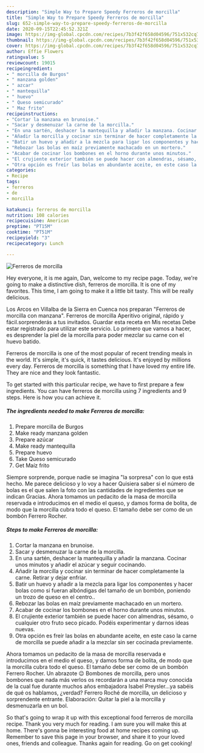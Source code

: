 ```yaml
---
description: "Simple Way to Prepare Speedy Ferreros de morcilla"
title: "Simple Way to Prepare Speedy Ferreros de morcilla"
slug: 652-simple-way-to-prepare-speedy-ferreros-de-morcilla
date: 2020-09-15T22:45:52.321Z
image: https://img-global.cpcdn.com/recipes/7b3f42f658d04596/751x532cq70/ferreros-de-morcilla-foto-principal.jpg
thumbnail: https://img-global.cpcdn.com/recipes/7b3f42f658d04596/751x532cq70/ferreros-de-morcilla-foto-principal.jpg
cover: https://img-global.cpcdn.com/recipes/7b3f42f658d04596/751x532cq70/ferreros-de-morcilla-foto-principal.jpg
author: Effie Flowers
ratingvalue: 5
reviewcount: 19015
recipeingredient:
- " morcilla de Burgos"
- " manzana golden"
- " azcar"
- " mantequilla"
- " huevo"
- " Queso semicurado"
- " Maz frito"
recipeinstructions:
- "Cortar la manzana en brunoise."
- "Sacar y desmenuzar la carne de la morcilla."
- "En una sartén, deshacer la mantequilla y añadir la manzana. Cocinar unos minutos y añadir el azúcar y seguir cocinando."
- "Añadir la morcilla y cocinar sin terminar de hacer completamente la carne. Retirar y dejar enfriar."
- "Batir un huevo y añadir a la mezcla para ligar los componentes y hacer bolas como si fueran albóndigas del tamaño de un bombón, poniendo un trozo de queso en el centro.."
- "Rebozar las bolas en maíz previamente machacado en un mortero."
- "Acabar de cocinar los bombones en el horno durante unos minutos."
- "El crujiente exterior también se puede hacer con almendras, sésamo, o cualquier otro fruto seco picado. Podéis experimentar y darnos ideas nuevas."
- "Otra opción es freír las bolas en abundante aceite, en este caso la carne de morcilla se puede añadir a la mezclar sin ser cocinada previamente."
categories:
- Recipe
tags:
- ferreros
- de
- morcilla

katakunci: ferreros de morcilla 
nutrition: 108 calories
recipecuisine: American
preptime: "PT15M"
cooktime: "PT51M"
recipeyield: "3"
recipecategory: Lunch

---
```



![Ferreros de morcilla](https://img-global.cpcdn.com/recipes/7b3f42f658d04596/751x532cq70/ferreros-de-morcilla-foto-principal.jpg)

Hey everyone, it is me again, Dan, welcome to my recipe page. Today, we're going to make a distinctive dish, ferreros de morcilla. It is one of my favorites. This time, I am going to make it a little bit tasty. This will be really delicious.

Los Arcos en Villalba de la Sierra en Cuenca nos preparan &#34;Ferreros de morcilla con manzana&#34;. Ferreros de morcilla Aperitivo original, rápido y fácil.sorprenderás a tus invitados. Guardar esta receta en Mis recetas Debe estar registrado para utilizar este servicio. Lo primero que vamos a hacer, es desprender la piel de la morcilla para poder mezclar su carne con el huevo batido.

Ferreros de morcilla is one of the most popular of recent trending meals in the world. It's simple, it's quick, it tastes delicious. It's enjoyed by millions every day. Ferreros de morcilla is something that I have loved my entire life. They are nice and they look fantastic.


To get started with this particular recipe, we have to first prepare a few ingredients. You can have ferreros de morcilla using 7 ingredients and 9 steps. Here is how you can achieve it.

<!--inarticleads1-->

##### The ingredients needed to make Ferreros de morcilla:

1. Prepare  morcilla de Burgos
1. Make ready  manzana golden
1. Prepare  azúcar
1. Make ready  mantequilla
1. Prepare  huevo
1. Take  Queso semicurado
1. Get  Maíz frito


Siempre sorprende, porque nadie se imagina &#34;la sorpresa&#34; con lo que está hecho. Me parece delicioso y lo voy a hacer Quisiera saber si el número de bolas es el que salen la foto con las cantidades de ingredientes que se indican Gracias. Ahora tomamos un pedacito de la masa de morcilla reservada e introducimos en el medio el queso, y damos forma de bolita, de modo que la morcilla cubra todo el queso. El tamaño debe ser como de un bombón Ferrero Rocher. 

<!--inarticleads2-->

##### Steps to make Ferreros de morcilla:

1. Cortar la manzana en brunoise.
1. Sacar y desmenuzar la carne de la morcilla.
1. En una sartén, deshacer la mantequilla y añadir la manzana. Cocinar unos minutos y añadir el azúcar y seguir cocinando.
1. Añadir la morcilla y cocinar sin terminar de hacer completamente la carne. Retirar y dejar enfriar.
1. Batir un huevo y añadir a la mezcla para ligar los componentes y hacer bolas como si fueran albóndigas del tamaño de un bombón, poniendo un trozo de queso en el centro..
1. Rebozar las bolas en maíz previamente machacado en un mortero.
1. Acabar de cocinar los bombones en el horno durante unos minutos.
1. El crujiente exterior también se puede hacer con almendras, sésamo, o cualquier otro fruto seco picado. Podéis experimentar y darnos ideas nuevas.
1. Otra opción es freír las bolas en abundante aceite, en este caso la carne de morcilla se puede añadir a la mezclar sin ser cocinada previamente.


Ahora tomamos un pedacito de la masa de morcilla reservada e introducimos en el medio el queso, y damos forma de bolita, de modo que la morcilla cubra todo el queso. El tamaño debe ser como de un bombón Ferrero Rocher. Un abrazote 😉 Bombones de morcilla, pero unos bombones que nada más verlos os recordarán a una marca muy conocida de la cual fue durante muchos años embajadora Isabel Preysler…ya sabéis de qué os hablamos, ¿verdad? Ferrero Roché de morcilla, un delicioso y sorprendente entrante. Elaboración: Quitar la piel a la morcilla y desmenuzarla en un bol. 

So that's going to wrap it up with this exceptional food ferreros de morcilla recipe. Thank you very much for reading. I am sure you will make this at home. There's gonna be interesting food at home recipes coming up. Remember to save this page in your browser, and share it to your loved ones, friends and colleague. Thanks again for reading. Go on get cooking!
